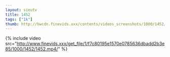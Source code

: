 ```yaml
--- 
layout: sieutv
title: 1452
tags: ["1k"]
thumb: http://hwcdn.finevids.xxx/contents/videos_screenshots/1000/1452/preview.mp4.jpg
---
```

{% include video src="http://www.finevids.xxx/get_file/1/f7c80195e1570e0785636dbadd2b3e85/1000/1452/1452.mp4/" %} 

